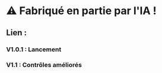 # ⚠️ Fabriqué en partie par l'IA !  

## Lien :  

### V1.0.1 : Lancement
### V1.1 : Contrôles améliorés

